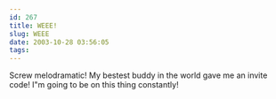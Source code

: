 ```yaml
---
id: 267
title: WEEE!
slug: WEEE
date: 2003-10-28 03:56:05
tags:
---
```


Screw melodramatic! My bestest buddy in the world gave me an invite code! I"m going to be on this thing constantly!
